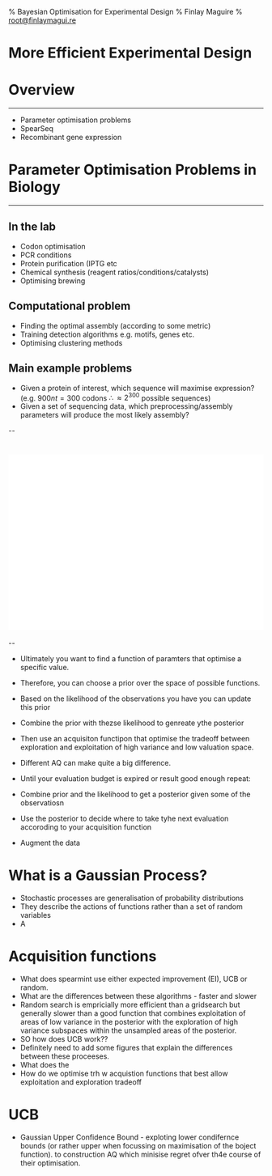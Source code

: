 % Bayesian Optimisation for Experimental Design
% Finlay Maguire 
% root@finlaymagui.re

# More Efficient Experimental Design

# Overview

---

- Parameter optimisation problems
- SpearSeq
- Recombinant gene expression

# Parameter Optimisation Problems in Biology

---

## In the lab

- Codon optimisation
- PCR conditions
- Protein purification (IPTG etc
- Chemical synthesis (reagent ratios/conditions/catalysts)
- Optimising brewing

## Computational problem

- Finding the optimal assembly (according to some metric)
- Training detection algorithms e.g. motifs, genes etc.
- Optimising clustering methods 

## Main example problems

- Given a protein of interest, which sequence will maximise expression? (e.g. $900nt = 300$ codons $\therefore \approx 2^{300}$ possible sequences)
- Given a set of sequencing data, which preprocessing/assembly parameters will produce the most likely assembly? 

-- 

# 


![](assets/presentation/bayesopt/target_function.png)


--




- Ultimately you want to find a function of paramters that optimise a specific value.
- Therefore, you can choose a prior over the space of possible functions.
- Based on the likelihood of the observations you have you can update this prior
- Combine the prior with thezse likelihood to genreate ythe posterior
- Then use an acquisiton functipon that optimise the tradeoff between exploration
and exploitation of high variance and low valuation space.
- Different AQ can make quite a big difference.  

- Until your evaluation budget is expired or result good enough repeat:
- Combine prior and the likelihood to get a posterior given some of the observatiosn 
- Use the posterior to decide where to take tyhe next evaluation accoroding to your acquisition function 
- Augment the data



# What is a Gaussian Process?

- Stochastic processes are generalisation of probability distributions
- They describe the actions of functions rather than a set of random variables
- A

# Acquisition functions

- What does spearmint use either expected improvement (EI), UCB or random.
- What are the differences between these algorithms - faster and slower 
- Random search is empricially more efficient than a gridsearch but generally
slower than a good function that combines exploitation of areas of low variance
 in the posterior with the exploration of high variance subspaces within the 
 unsampled areas of the posterior.
 - SO how does UCB work??
 - Definitely need to add some figures that explain the differences between
 these proceeses.
- What does the
- How do we optimise trh w acquistion functions that best allow exploitation and exploration tradeoff


# UCB

- Gaussian Upper Confidence Bound - exploting lower condifernce bounds (or rather upper when focussing on maximisation
of the boject function). to construction AQ which minisise regret ofver th4e course of their optimisation.

